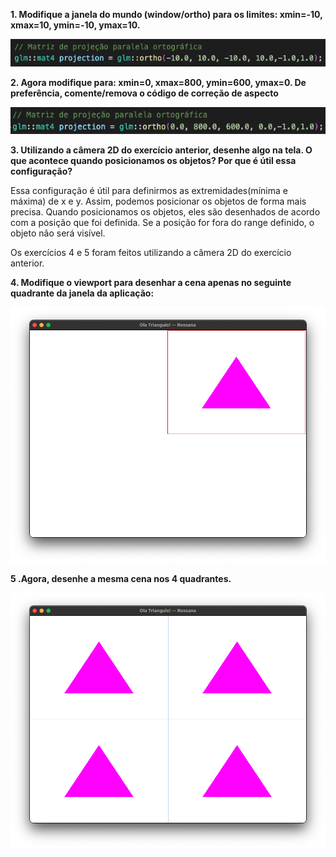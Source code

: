**1. Modifique a janela do mundo (window/ortho) para os limites: xmin=-10, xmax=10, ymin=-10, ymax=10.**

![exercicio1.png](./images/exercicio1.png)

**2. Agora modifique para: xmin=0, xmax=800, ymin=600, ymax=0. De preferência, comente/remova o código de correção de aspecto**

![exercicio2.png](./images/exercicio2.png)

**3. Utilizando a câmera 2D do exercício anterior, desenhe algo na tela. O que acontece quando posicionamos os objetos? Por que é útil essa configuração?**

Essa configuração é útil para definirmos as extremidades(mínima e máxima) de x e y. Assim, podemos posicionar os objetos de forma mais precisa. Quando posicionamos os objetos, eles são desenhados de acordo com a posição que foi definida. Se a posição for fora do range definido, o objeto não será visível.

Os exercícios 4 e 5 foram feitos utilizando a câmera 2D do exercício anterior.

**4. Modifique o viewport para desenhar a cena apenas no seguinte quadrante da janela da aplicação:**

![exercicio4.png](./images/exercicio4.png)

**5 .Agora, desenhe a mesma cena nos 4 quadrantes.**

![exercicio5.png](./images/exercicio5.png)
